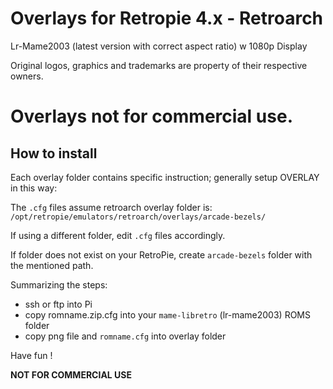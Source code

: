 # Overlays for Retropie 4.x - Retroarch
Lr-Mame2003 (latest version with correct aspect ratio) w 1080p Display

Original logos, graphics and trademarks are property of their respective owners. 
# Overlays not for commercial use.


## How to install

Each overlay folder contains specific instruction; generally setup OVERLAY in this way:

The `.cfg` files assume retroarch overlay folder is: `/opt/retropie/emulators/retroarch/overlays/arcade-bezels/`

If using a different folder, edit `.cfg` files accordingly.

If folder does not exist on your RetroPie, create `arcade-bezels` folder with the mentioned path.

Summarizing the steps:
- ssh or ftp into Pi
- copy romname.zip.cfg into your `mame-libretro` (lr-mame2003) ROMS folder
- copy png file and `romname.cfg` into overlay folder

Have fun !

**NOT FOR COMMERCIAL USE**
